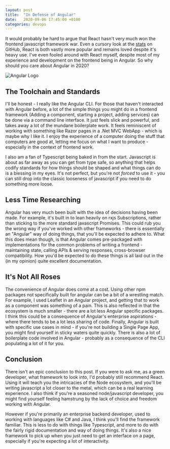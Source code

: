```yaml
---
layout: post
title:  "In Defense of Angular"
date:   2020-09-06 17:45:00 +0100
categories: devops
---
```


It would probably be hard to argue that React hasn't very much won the frontend javascript framework war. Even a cursory look at the [stats](https://gist.github.com/tkrotoff/b1caa4c3a185629299ec234d2314e190) on GitHub, React is both vastly more popular and remains loved despite it's heavy use. I've even fooled around with React myself, despite most of my experience and development on the frontend being in Angular. So why should you care about Angular in 2020? 

![Angular Logo](/images/2020-09-06-in-defense-of-angular.png)

## The Toolchain and Standards

I'll be honest - I really like the Angular CLI. For those that haven't interacted with Angular before, a lot of the simple things you might do in a frontend framework (Adding a component, starting a project, adding services) can be done via a command line interface. It just feels slick and powerful, and takes away a lot of the mundane boilerplate work. It feels reminiscent of working with something like Razor pages in a .Net MVC WebApp - which is maybe why I like it. I enjoy the experience of a computer doing the stuff that computers are good at, letting me focus on what I want to produce - especially in the context of frontend work.

I also am a fan of Typescript being baked in from the start. Javascript is about as far away as you can get from type safe, so anything that helps codify standards for how things should be shaped and what things can do is a blessing in my eyes. It's not perfect, but you're not *forced* to use it - you can still drop into the classic looseness of javascript if you need to do something more loose.

## Less Time Researching

Angular has very much been built with the idea of decisions having been made. For example, it's built in to lean heavily on rxjs Subscriptions, rather than sticking to the more standard javascript Promises. This could rub you the wrong way if you've worked with other frameworks - there is essentially an "Angular" way of doing things, that you'll be expected to adhere to. What this does mean though, is that Angular comes pre-packaged with implementations for the common problems of writing a frontend - maintaining state, calling APIs & serving responses, cross-browser compatibility. How you'd be expected to do these things is all laid out in the (in my opinion) quite excellent documentation.

## It's Not All Roses

The convenience of Angular does come at a cost. Using other npm packages not specifically built for angular can be a bit of a wrestling match. For example, I used Leaflet in an Angular project, and getting that to work as a component was something of a pain. This is also reflected in that the ecosystem is much smaller - there are a lot less Angular specific packages. I think this could be a consequence of Angular's enterprise aspirations - where there tends to be a lot less sharing of code. Finally, Angular is built with specific use cases in mind - if you're not building a Single Page App, you might find yourself in sticky waters quite quickly. There is also a lot of boilerplate code involved in Angular - probably as a consequence of the CLI populating a lot of it for you. 

## Conclusion

There isn't an epic conclusion to this post. If you were to ask me, as a green developer, what framework to look into, I'd probably still recommend React. Using it will teach you the intricacies of the Node ecosystem, and you'll be writing javascript a lot closer to the metal, which can be a real learning experience. I also think if you're a seasoned node/javascript developer, you might find yourself feeling hamstrung by the lack of choice and freedom working with Angular.

However if you're primarily an enterprise backend developer, used to working with languages like C# and Java, I think you'll find the framework familiar. This is less to do with things like Typescript, and more to do with the fairly rigid documentation and way of doing things. It's also a nice framework to pick up when you just need to get an interface on a page, especially if you're expecting a lot of interactivity.
